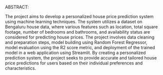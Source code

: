 ABSTRACT:

The project aims to develop a personalized house price prediction system using machine 
learning techniques. The system utilizes a dataset on Bengaluru house data, where various 
features such as location, total square footage, number of bedrooms and bathrooms, and 
availability status are considered for predicting house prices. The project involves data 
cleaning and preparation steps, model building using Random Forest Regressor, model 
evaluation using the R2 score metric, and deployment of the trained model in a web 
application using Streamlit. By creating a personalized prediction system, the project seeks 
to provide accurate and tailored house price predictions for users based on their individual 
preferences and characteristics.
